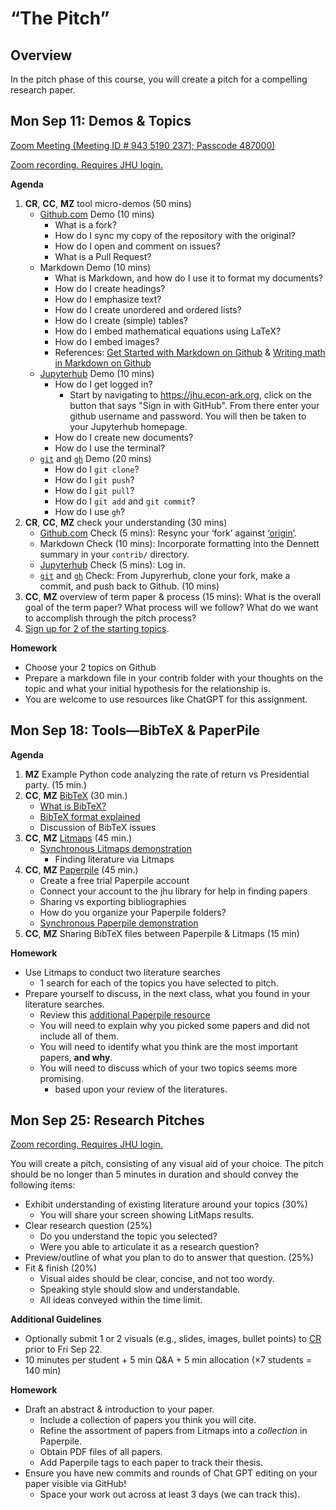# “The Pitch”

## Overview

In the pitch phase of this course, you will create a pitch for a compelling
research paper.

## Mon Sep 11: Demos & Topics

[Zoom Meeting (Meeting ID # 943 5190 2371; Passcode 487000)](https://JHUBlueJays.zoom.us/j/94351902371?pwd=Z0JTbFhxbk9wTHlPM08rUnhtR0xIZz09)

[Zoom recording. Requires JHU login.](https://livejohnshopkins-my.sharepoint.com/:v:/g/personal/mzahn2_jh_edu/EQTq2wtktIRCmEADI4K6oIEBfdt3ONcp5aTzttASTncz2Q?nav=eyJyZWZlcnJhbEluZm8iOnsicmVmZXJyYWxBcHAiOiJPbmVEcml2ZUZvckJ1c2luZXNzIiwicmVmZXJyYWxBcHBQbGF0Zm9ybSI6IldlYiIsInJlZmVycmFsTW9kZSI6InZpZXciLCJyZWZlcnJhbFZpZXciOiJNeUZpbGVzTGlua0RpcmVjdCJ9fQ&e=grzeEz)

**Agenda**
1. **CR**, **CC**, **MZ** tool micro-demos (50 mins)
    - [Github.com](https://github.com) Demo (10 mins)
        - What is a fork?
        - How do I sync my copy of the repository with the original?
        - How do I open and comment on issues?
        - What is a Pull Request?
    - Markdown Demo (10 mins)
        - What is Markdown, and how do I use it to format my documents?
        - How do I create headings?
        - How do I emphasize text?
        - How do I create unordered and ordered lists?
        - How do I create (simple) tables?
        - How do I embed mathematical equations using LaTeX?
        - How do I embed images?
        - References: [Get Started with Markdown on Github](https://docs.github.com/en/get-started/writing-on-github/getting-started-with-writing-and-formatting-on-github/basic-writing-and-formatting-syntax) & [Writing math in Markdown on Github](https://docs.github.com/en/get-started/writing-on-github/working-with-advanced-formatting/writing-mathematical-expressions)
    - [Jupyterhub](https://jhu.econ-ark.org) Demo (10 mins)
        - How do I get logged in?
            - Start by navigating to https://jhu.econ-ark.org, click on the button that says "Sign in with GitHub". From there enter your github username and password. You will then be taken to your Jupyterhub homepage.
        - How do I create new documents?
        - How do I use the terminal?
    - [`git`](https://docs.github.com/en/get-started/quickstart/hello-world) and [`gh`](https://cli.github.com/manual/examples) Demo (20 mins)
        - How do I `git clone`?
        - How do I `git push`?
        - How do I `git pull`?
        - How do I `git add` and `git commit`?
        - How do I use `gh`?
2. **CR**, **CC**, **MZ** check your understanding (30 mins)
    - [Github.com](http://github.com) Check (5 mins): Resync your ‘fork’ against [‘origin’](http://github.com/llorracc/as.180.369).
    - Markdown Check (10 mins): Incorporate formatting into the Dennett summary in your `contrib/` directory.
    - [Jupyterhub](http://jhu.econ-ark.org) Check (5 mins): Log in.
    - [`git`](https://docs.github.com/en/get-started/quickstart/hello-world) and [`gh`](https://cli.github.com/manual/examples) Check: From Jupyrerhub, clone your fork, make a commit, and push back to Github. (10 mins)
3. **CC**, **MZ** overview of term paper & process (15 mins): What is the overall goal of the term paper? What process will we follow? What do we want to accomplish through the pitch process?
5. [Sign up for 2 of the starting topics](https://github.com/llorracc/as.180.369/issues/1).

**Homework**
- Choose your 2 topics on Github
- Prepare a markdown file in your contrib folder with your thoughts on the topic and what your initial hypothesis for the relationship is.
- You are welcome to use resources like ChatGPT for this assignment.

## Mon Sep 18: Tools—BibTeX & PaperPile

**Agenda**
1. **MZ** Example Python code analyzing the rate of return vs Presidential party. (15 min.)
2. **CC**, **MZ** [BibTeX](https://www.bibtex.com) (30 min.)
    - [What is BibTeX?](https://www.bibtex.com/g/bibtex-format/#what-is-bibtex)
    - [BibTeX format explained](https://www.bibtex.com/g/bibtex-format/#bibtex-format-explained)
    - Discussion of BibTeX issues
3. **CC**, **MZ** [Litmaps](https://www.litmaps.com/) (45 min.)
    - [Synchronous Litmaps demonstration](https://www.youtube.com/watch?v=TJ_wkVDQBrs)
        - Finding literature via Litmaps
4. **CC**, **MZ** [Paperpile](https://paperpile.com/) (45 min.)
    - Create a free trial Paperpile account
    - Connect your account to the jhu library for help in finding papers
    - Sharing vs exporting bibliographies
    - How do you organize your Paperpile folders?
    - [Synchronous Paperpile demonstration](https://www.youtube.com/watch?v=0p2QbrmePKk)
5. **CC**, **MZ** Sharing BibTeX files between Paperpile & Litmaps (15 min)

**Homework**
- Use Litmaps to conduct two literature searches
    - 1 search for each of the topics you have selected to pitch.
- Prepare yourself to discuss, in the next class, what you found in your literature searches.
    - Review this [additional Paperpile resource](https://www.youtube.com/watch?v=y7vDPfSr-k0)
    - You will need to explain why you picked some papers and did not include all of them.
    - You will need to identify what you think are the most important papers, **and why**.
    - You will need to discuss which of your two topics seems more promising.
        - based upon your review of the literatures.

## Mon Sep 25: Research Pitches

[Zoom recording. Requires JHU login.](https://livejohnshopkins-my.sharepoint.com/:v:/g/personal/mzahn2_jh_edu/EQTq2wtktIRCmEADI4K6oIEBfdt3ONcp5aTzttASTncz2Q?nav=eyJyZWZlcnJhbEluZm8iOnsicmVmZXJyYWxBcHAiOiJPbmVEcml2ZUZvckJ1c2luZXNzIiwicmVmZXJyYWxBcHBQbGF0Zm9ybSI6IldlYiIsInJlZmVycmFsTW9kZSI6InZpZXciLCJyZWZlcnJhbFZpZXciOiJNeUZpbGVzTGlua0RpcmVjdCJ9fQ&e=grzeEz](https://livejohnshopkins-my.sharepoint.com/:v:/g/personal/mzahn2_jh_edu/EQ9MAp0X7_tPnIhUZSTaPasB8-B29My0i9LdzLWTwf37ZA?nav=eyJyZWZlcnJhbEluZm8iOnsicmVmZXJyYWxBcHAiOiJPbmVEcml2ZUZvckJ1c2luZXNzIiwicmVmZXJyYWxBcHBQbGF0Zm9ybSI6IldlYiIsInJlZmVycmFsTW9kZSI6InZpZXciLCJyZWZlcnJhbFZpZXciOiJNeUZpbGVzTGlua0RpcmVjdCJ9fQ&e=kQqRaG))

You will create a pitch, consisting of any visual aid of your choice. The pitch
should be no longer than 5 minutes in duration and should convey the following
items:

- Exhibit understanding of existing literature around your topics (30%)
    - You will share your screen showing LitMaps results.
- Clear research question (25%)
    - Do you understand the topic you selected?
    - Were you able to articulate it as a research question?
- Preview/outline of what you plan to do to answer that question. (25%)
- Fit & finish (20%)
    - Visual aides should be clear, concise, and not too wordy.
    - Speaking style should slow and understandable.
    - All ideas conveyed within the time limit.

**Additional Guidelines**
- Optionally submit 1 or 2 visuals (e.g., slides, images, bullet points) to [CR](mailto:cameron@dutc.io) prior to Fri Sep 22.
- 10 minutes per student + 5 min Q&A + 5 min allocation (×7 students = 140 min)

**Homework**
- Draft an abstract & introduction to your paper.
    - Include a collection of papers you think you will cite.
    - Refine the assortment of papers from Litmaps into a *collection* in Paperpile.
    - Obtain PDF files of all papers.
    - Add Paperpile tags to each paper to track their thesis.
- Ensure you have new commits and rounds of Chat GPT editing on your paper visible via GitHub!
    - Space your work out across at least 3 days (we can track this).
